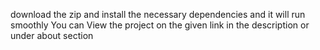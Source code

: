 download the zip and install the necessary dependencies and it will run smoothly 
You can View the project on the given link in the description or under about section

